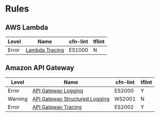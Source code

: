 Rules
=====

## AWS Lambda

| Level   | Name                                       | cfn-lint | tflint |
|---------|--------------------------------------------|----------|--------|
| Error   | [Lambda Tracing](lambda.md#tracing) | ES1000   | N      |

## Amazon API Gateway

| Level   | Name                                                                | cfn-lint | tflint |
|---------|---------------------------------------------------------------------|----------|--------|
| Error   | [API Gateway Logging](api_gateway.md#logging)                       | ES2000   | Y      |
| Warning | [API Gateway Structured Logging](api_gateway.md#structured-logging) | WS2001   | N      |
| Error   | [API Gateway Tracing](api_gateway.md#tracing)                       | ES2002   | Y      |

